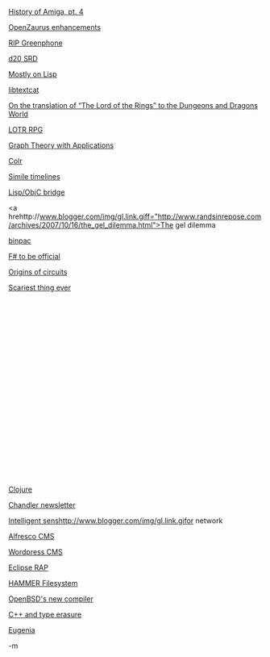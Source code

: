 <a href="http://arstechnica.com/articles/culture/amiga-history-4-commodore-years.ars">History of Amiga, pt. 4</a>

<a href="http://www.linuxdevices.com/news/NS6437147703.html">OpenZaurus enhancements</a>

<a href="http://www.linuxdevices.com/news/NS6964769377.html">RIP Greenphone</a>

<a href="http://www.d20srd.org/index.htm">d20 SRD</a>

<a href="http://www.pvk.ca/Blog/LowLevel/fast-integer-division.html">Mostly on Lisp</a>

<a href="http://software.wise-guys.nl/libtextcat/">libtextcat</a>

<a href="http://forums.gleemax.com/showthread.php?t=324911">On the translation of “The Lord of the Rings” to the Dungeons and Dragons World</a>

<a href="http://www.rpg.net/reviews/archive/9/9265.phtml">LOTR RPG</a>

<a href="http://www.ecp6.jussieu.fr/pageperso/bondy/books/gtwa/gtwa.html">Graph Theory with Applications</a>

<a href="http://www.colr.org/">Colr</a>

<a href="http://simile.mit.edu/timeline/">Simile timelines</a>

<a href="http://common-lisp.net/project/cl-objc/">Lisp/ObjC bridge</a>

<a hrehttp://www.blogger.com/img/gl.link.giff="http://www.randsinrepose.com/archives/2007/10/16/the_gel_dilemma.html">The gel dilemma</a>

<a href="http://www.icsi.berkeley.edu/cgi-bin/pubs/publication.pl?ID=002123">binpac</a>

<a href="http://www.artima.com/forums/flat.jsp?forum=278&thread=217150">F# to be official</a>

<a href="http://www.damninteresting.com/?p=870#more-870">Origins of circuits</a>

<a href="http://www.cnn.com/2007/HEALTH/10/17/cough.syrup.deaths/index.html">Scariest thing ever</a>

<object width="425" height="355"><param name="movie" value="http://www.youtube.com/v/tqsOaV7NUVM&rel=1"></param><param name="wmode" value="transparent"></param><embed src="http://www.youtube.com/v/tqsOaV7NUVM&rel=1" type="application/x-shockwave-flash" wmode="transparent" width="425" height="355"></embed></object>

<a href="http://clojure.sourceforge.net/">Clojure</a>

<a href="http://lists.osafoundation.org/pipermail/chandler-users/2007-October/000714.html">Chandler newsletter</a>

<a href="http://industrywizards.com/index.php?option=com_content&task=view&id=249&Itemid=173&limit=1&limitstart=0">Intelligent senshttp://www.blogger.com/img/gl.link.gifor network</a>

<a href="http://sourceforge.net/projects/alfresco">Alfresco CMS</a>

<a href="http://www.webdesignerwall.com/tutorials/wordpress-theme-hacks/">Wordpress CMS</a>

<a href="http://www.eclipse.org/org/press-release/20071015_raprelease.php">Eclipse RAP</a>

<a href="http://leaf.dragonflybsd.org/mailarchive/kernel/2007-10/msg00005.html">HAMMER Filesystem</a>

<a href="http://www.thejemreport.com/mambo/content/view/369/">OpenBSD's new compiler</a>

<a href="http://www.artima.com/cppsource/type_erasure.html">C++ and type erasure</a>

<a href="http://eugenia.gnomefiles.org/">Eugenia</a>

-m